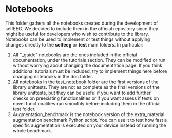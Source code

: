 # Notebooks

This folder gathers all the notebooks created during the development of selfEEG. We decided to include them in the official repository since they might be useful for developers who wish to contribute to the library. Notebooks can be used to implement or test things without applying changes directly to the **selfeeg** or **test** main folders. In particular:

1. All "_guide" notebooks are the ones included in the official documentation, under the tutorials section. They can be modified or run without worrying about changing the documentation page. If you think additional tutorials must be included, try to implement things here before changing notebooks in the doc folder.
2. All notebooks in the test_notebook folder are the first versions of the library unittests. They are not as complete as the final versions of the library unittests, but they can be useful if you want to add further checks on preexisting functionalities or if you want assess if tests on novel functionalities run smoothly before including them in the official test folder. 
3. Augmentation_benchmark is the notebook version of the extra_material augmentation benchmark Python script. You can use it to test how fast a specific augmentation is executed on your device instead of running the whole benchmark.

